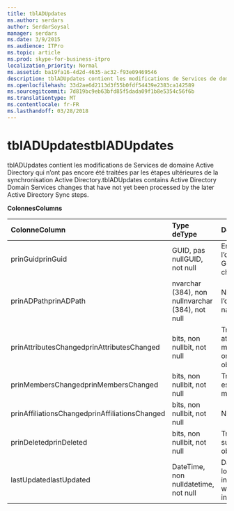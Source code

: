 ```yaml
---
title: tblADUpdates
ms.author: serdars
author: SerdarSoysal
manager: serdars
ms.date: 3/9/2015
ms.audience: ITPro
ms.topic: article
ms.prod: skype-for-business-itpro
localization_priority: Normal
ms.assetid: ba19fa16-4d2d-4635-ac32-f93e09469546
description: tblADUpdates contient les modifications de Services de domaine Active Directory qui n’ont pas encore été traitées par les étapes ultérieures de la synchronisation Active Directory.
ms.openlocfilehash: 33d2ae6d2113d3f55b0fdf54439e2383ca142589
ms.sourcegitcommit: 7d819bc9eb63bfd85f5dada09f1b8e5354c56f6b
ms.translationtype: MT
ms.contentlocale: fr-FR
ms.lasthandoff: 03/28/2018
---
```

# <a name="tbladupdates"></a><span data-ttu-id="5382d-103">tblADUpdates</span><span class="sxs-lookup"><span data-stu-id="5382d-103">tblADUpdates</span></span>
 
<span data-ttu-id="5382d-104">tblADUpdates contient les modifications de Services de domaine Active Directory qui n’ont pas encore été traitées par les étapes ultérieures de la synchronisation Active Directory.</span><span class="sxs-lookup"><span data-stu-id="5382d-104">tblADUpdates contains Active Directory Domain Services changes that have not yet been processed by the later Active Directory Sync steps.</span></span>
  
<span data-ttu-id="5382d-105">**Colonnes**</span><span class="sxs-lookup"><span data-stu-id="5382d-105">**Columns**</span></span>

|<span data-ttu-id="5382d-106">**Colonne**</span><span class="sxs-lookup"><span data-stu-id="5382d-106">**Column**</span></span>|<span data-ttu-id="5382d-107">**Type de**</span><span class="sxs-lookup"><span data-stu-id="5382d-107">**Type**</span></span>|<span data-ttu-id="5382d-108">**Description**</span><span class="sxs-lookup"><span data-stu-id="5382d-108">**Description**</span></span>|
|:-----|:-----|:-----|
|<span data-ttu-id="5382d-109">prinGuid</span><span class="sxs-lookup"><span data-stu-id="5382d-109">prinGuid</span></span>  <br/> |<span data-ttu-id="5382d-110">GUID, pas null</span><span class="sxs-lookup"><span data-stu-id="5382d-110">GUID, not null</span></span>  <br/> |<span data-ttu-id="5382d-111">Entité de GUID de l’objet modifié.</span><span class="sxs-lookup"><span data-stu-id="5382d-111">Principal GUID of the object that changed.</span></span>  <br/> |
|<span data-ttu-id="5382d-112">prinADPath</span><span class="sxs-lookup"><span data-stu-id="5382d-112">prinADPath</span></span>  <br/> |<span data-ttu-id="5382d-113">nvarchar (384), non null</span><span class="sxs-lookup"><span data-stu-id="5382d-113">nvarchar (384), not null</span></span>  <br/> |<span data-ttu-id="5382d-114">Nom unique de l’objet.</span><span class="sxs-lookup"><span data-stu-id="5382d-114">Distinguished name of the object.</span></span>  <br/> |
|<span data-ttu-id="5382d-115">prinAttributesChanged</span><span class="sxs-lookup"><span data-stu-id="5382d-115">prinAttributesChanged</span></span>  <br/> |<span data-ttu-id="5382d-116">bits, non null</span><span class="sxs-lookup"><span data-stu-id="5382d-116">bit, not null</span></span>  <br/> |<span data-ttu-id="5382d-117">True si au moins un attribut de l’objet modifié.</span><span class="sxs-lookup"><span data-stu-id="5382d-117">True if at least one attribute of the object changed.</span></span>  <br/> |
|<span data-ttu-id="5382d-118">prinMembersChanged</span><span class="sxs-lookup"><span data-stu-id="5382d-118">prinMembersChanged</span></span>  <br/> |<span data-ttu-id="5382d-119">bits, non null</span><span class="sxs-lookup"><span data-stu-id="5382d-119">bit, not null</span></span>  <br/> |<span data-ttu-id="5382d-120">True si l’appartenance est modifiée.</span><span class="sxs-lookup"><span data-stu-id="5382d-120">True if the membership changed.</span></span>  <br/> |
|<span data-ttu-id="5382d-121">prinAffiliationsChanged</span><span class="sxs-lookup"><span data-stu-id="5382d-121">prinAffiliationsChanged</span></span>  <br/> |<span data-ttu-id="5382d-122">bits, non null</span><span class="sxs-lookup"><span data-stu-id="5382d-122">bit, not null</span></span>  <br/> |<span data-ttu-id="5382d-123">Non utilisé.</span><span class="sxs-lookup"><span data-stu-id="5382d-123">Not used.</span></span>  <br/> |
|<span data-ttu-id="5382d-124">prinDeleted</span><span class="sxs-lookup"><span data-stu-id="5382d-124">prinDeleted</span></span>  <br/> |<span data-ttu-id="5382d-125">bits, non null</span><span class="sxs-lookup"><span data-stu-id="5382d-125">bit, not null</span></span>  <br/> |<span data-ttu-id="5382d-126">True si l’objet a été supprimé.</span><span class="sxs-lookup"><span data-stu-id="5382d-126">True if the object was deleted.</span></span>  <br/> |
|<span data-ttu-id="5382d-127">lastUpdated</span><span class="sxs-lookup"><span data-stu-id="5382d-127">lastUpdated</span></span>  <br/> |<span data-ttu-id="5382d-128">DateTime, non null</span><span class="sxs-lookup"><span data-stu-id="5382d-128">datetime, not null</span></span>  <br/> |<span data-ttu-id="5382d-129">Date et heure du lorsque la ligne a été insérée.</span><span class="sxs-lookup"><span data-stu-id="5382d-129">Time stamp of when the row was inserted.</span></span>  <br/> |
   

